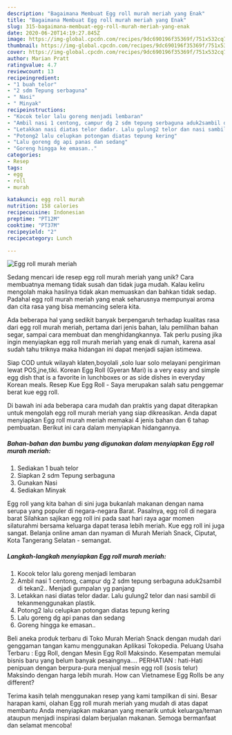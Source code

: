 ```yaml
---
description: "Bagaimana Membuat Egg roll murah meriah yang Enak"
title: "Bagaimana Membuat Egg roll murah meriah yang Enak"
slug: 315-bagaimana-membuat-egg-roll-murah-meriah-yang-enak
date: 2020-06-20T14:19:27.845Z
image: https://img-global.cpcdn.com/recipes/9dc690196f35369f/751x532cq70/egg-roll-murah-meriah-foto-resep-utama.jpg
thumbnail: https://img-global.cpcdn.com/recipes/9dc690196f35369f/751x532cq70/egg-roll-murah-meriah-foto-resep-utama.jpg
cover: https://img-global.cpcdn.com/recipes/9dc690196f35369f/751x532cq70/egg-roll-murah-meriah-foto-resep-utama.jpg
author: Marian Pratt
ratingvalue: 4.7
reviewcount: 13
recipeingredient:
- "1 buah telor"
- "2 sdm Tepung serbaguna"
- " Nasi"
- " Minyak"
recipeinstructions:
- "Kocok telor lalu goreng menjadi lembaran"
- "Ambil nasi 1 centong, campur dg 2 sdm tepung serbaguna aduk2sambil di tekan2.. Menjadi gumpalan yg panjang"
- "Letakkan nasi diatas telor dadar. Lalu gulung2 telor dan nasi sambil di tekanmenggunakan plastik."
- "Potong2 lalu celupkan potongan diatas tepung kering"
- "Lalu goreng dg api panas dan sedang"
- "Goreng hingga ke emasan.."
categories:
- Resep
tags:
- egg
- roll
- murah

katakunci: egg roll murah 
nutrition: 158 calories
recipecuisine: Indonesian
preptime: "PT12M"
cooktime: "PT37M"
recipeyield: "2"
recipecategory: Lunch

---
```



![Egg roll murah meriah](https://img-global.cpcdn.com/recipes/9dc690196f35369f/751x532cq70/egg-roll-murah-meriah-foto-resep-utama.jpg)

Sedang mencari ide resep egg roll murah meriah yang unik? Cara membuatnya memang tidak susah dan tidak juga mudah. Kalau keliru mengolah maka hasilnya tidak akan memuaskan dan bahkan tidak sedap. Padahal egg roll murah meriah yang enak seharusnya mempunyai aroma dan cita rasa yang bisa memancing selera kita.

Ada beberapa hal yang sedikit banyak berpengaruh terhadap kualitas rasa dari egg roll murah meriah, pertama dari jenis bahan, lalu pemilihan bahan segar, sampai cara membuat dan menghidangkannya. Tak perlu pusing jika ingin menyiapkan egg roll murah meriah yang enak di rumah, karena asal sudah tahu triknya maka hidangan ini dapat menjadi sajian istimewa.

Siap COD untuk wilayah klaten,boyolali ,solo luar solo melayani pengiriman lewat POS,jne,tiki. Korean Egg Roll (Gyeran Mari) is a very easy and simple egg dish that is a favorite in lunchboxes or as side dishes in everyday Korean meals. Resep Kue Egg Roll - Saya merupakan salah satu penggemar berat kue egg roll.


Di bawah ini ada beberapa cara mudah dan praktis yang dapat diterapkan untuk mengolah egg roll murah meriah yang siap dikreasikan. Anda dapat menyiapkan Egg roll murah meriah memakai 4 jenis bahan dan 6 tahap pembuatan. Berikut ini cara dalam menyiapkan hidangannya.

<!--inarticleads1-->

##### Bahan-bahan dan bumbu yang digunakan dalam menyiapkan Egg roll murah meriah:

1. Sediakan 1 buah telor
1. Siapkan 2 sdm Tepung serbaguna
1. Gunakan  Nasi
1. Sediakan  Minyak


Egg roll yang kita bahan di sini juga bukanlah makanan dengan nama serupa yang populer di negara-negara Barat. Pasalnya, egg roll di negara barat Silahkan sajikan egg roll ini pada saat hari raya agar momen silaturahmi bersama keluarga dapat terasa lebih meriah. Kue egg roll ini juga sangat. Belanja online aman dan nyaman di Murah Meriah Snack, Ciputat, Kota Tangerang Selatan - semangat. 

<!--inarticleads2-->

##### Langkah-langkah menyiapkan Egg roll murah meriah:

1. Kocok telor lalu goreng menjadi lembaran
1. Ambil nasi 1 centong, campur dg 2 sdm tepung serbaguna aduk2sambil di tekan2.. Menjadi gumpalan yg panjang
1. Letakkan nasi diatas telor dadar. Lalu gulung2 telor dan nasi sambil di tekanmenggunakan plastik.
1. Potong2 lalu celupkan potongan diatas tepung kering
1. Lalu goreng dg api panas dan sedang
1. Goreng hingga ke emasan..


Beli aneka produk terbaru di Toko Murah Meriah Snack dengan mudah dari genggaman tangan kamu menggunakan Aplikasi Tokopedia. Peluang Usaha Terbaru : Egg Roll, dengan Mesin Egg Roll Maksindo. Kesempatan memulai bisnis baru yang belum banyak pesaingnya…. PERHATIAN : hati-Hati penipuan dengan berpura-pura menjual mesin egg roll (sosis telur) Maksindo dengan harga lebih murah. How can Vietnamese Egg Rolls be any different? 

Terima kasih telah menggunakan resep yang kami tampilkan di sini. Besar harapan kami, olahan Egg roll murah meriah yang mudah di atas dapat membantu Anda menyiapkan makanan yang menarik untuk keluarga/teman ataupun menjadi inspirasi dalam berjualan makanan. Semoga bermanfaat dan selamat mencoba!
